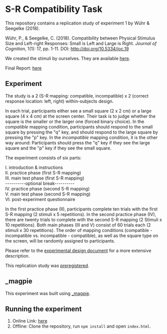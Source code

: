 # S-R Compatibility Task

This repository contains a replication study of experiment 1 by Wühr & Seegelke (2018).

Wühr, P., & Seegelke, C. (2018). Compatibility between Physical Stimulus Size and Left-right Responses: Small is Left and Large is Right. *Journal of Cognition*, 1(1): 17, pp. 1-11. DOI: http://doi.org/10.5334/joc.19

We created the stimuli by ourselves. They are available [here](https://github.com/ooezenoglu/XPlab-2020-SR-Compatibility/tree/master/experiment/02_main/materials).

Final Report: [here](https://github.com/ooezenoglu/XPlab-2020-SR-Compatibility/blob/master/writing/03-final-report-SR-Compatibility-Task.pdf)

## Experiment

The study is a 2 (S-R mapping: compatible, incompatible) x 2 (correct response location: left, right) within-subjects design.

In each trial, participants either see a small square (2 x 2 cm) or a large square (4 x 4 cm) at the screen center. Their task is to judge whether the square is the smaller or the larger one (forced binary choice).
In the *compatible* mapping condition, participants should respond to the small square by pressing the "q" key, and should respond to the large square by pressing the "p" key. 
In the *incompatible* mapping condition, it is the other way around: Participants should press the "q" key if they see the large square and the "p" key if they see the small square.

The experiment consists of six parts:

I.	introduction & instructions <br />
II.	practice phase (first S-R mapping) <br />
III.	main test phase (first S-R mapping) <br />
	----------optional break---------- <br />
IV.	practice phase (second S-R mapping) <br />
V.	main test phase (second S-R mapping) <br />
VI.	post-experiment questionnaire <br />

In the first practice phase (II), participants complete ten trials with the first S-R mapping (2 stimuli x 5 repetitions). 
In the second practice phase (IV), there are twenty trials to complete with the second S-R mapping (2 Stimuli x 10 repetitions). 
Both main phases (III and V) consist of 60 trials each (2 stimuli x 30 repetitions). 
The order of mapping conditions (compatible - incompatible vs. incompatible - compatible), as well as the square type on the screen, will be randomly assigned to participants. 

Please refer to the [experimental design document](https://github.com/ooezenoglu/XPlab-2020-SR-Compatibility/blob/master/writing/01-experimental-design-SR-Compatibility-Task.pdf) for a more extensive description.

This replication study was [preregistered](https://github.com/ooezenoglu/XPlab-2020-SR-Compatibility/blob/master/writing/02-preregistration-SR-Compatibility-Task.pdf).

## _magpie

This experiment was built using [_magpie](https://magpie-ea.github.io/magpie-site/index.html).

## Running the experiment

1. Online Link: [here](https://xplab-2020-final-project.netlify.app/)
2. Offline: Clone the repository, run `npm install` and open `index.html`.
